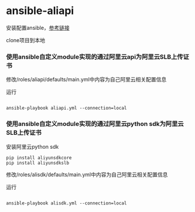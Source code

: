 # ansible-aliapi



安装配置ansible，[参考链接](http://marshal.ohtly.com/2017/03/13/getting-started-with-ansible/)

clone项目到本地



### 使用ansible自定义module实现的通过阿里云api为阿里云SLB上传证书

修改/roles/aliapi/defaults/main.yml中内容为自己阿里云相关配置信息

运行

```

ansible-playbook aliapi.yml --connection=local

```

###  使用ansible自定义module实现的通过阿里云python sdk为阿里云SLB上传证书

安装阿里云python sdk

```
pip install aliyunsdkcore
pip install aliyunsdkslb

```

修改/roles/alisdk/defaults/main.yml中内容为自己阿里云相关配置信息

运行

```

ansible-playbook alisdk.yml --connection=local

```
